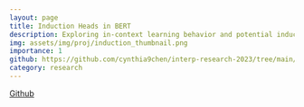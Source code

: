 ```yaml
---
layout: page
title: Induction Heads in BERT
description: Exploring in-context learning behavior and potential induction heads.
img: assets/img/proj/induction_thumbnail.png
importance: 1
github: https://github.com/cynthia9chen/interp-research-2023/tree/main/Induction%20Heads
category: research
---
```


<a href="https://github.com/cynthia9chen/interp-research-2023/tree/main/Induction%20Heads"><i class="fab fa-github gh-icon"></i> Github</a>


